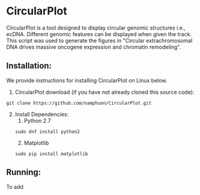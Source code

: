# CircularPlot

CircularPlot is a tool designed to display circular genomic structures i.e., ecDNA.  Different genomic features can be displayed when given the track.  This script was used to generate the figures in "Circular extrachromosomal DNA drives massive oncogene expression and chromatin remodeling".

## Installation:
We provide instructions for installing CircularPlot on Linux below.  

1. CircularPlot download (if you have not already cloned this source code):
```
git clone https://github.com/namphuon/CircularPlot.git
```
2. Install Dependencies:
   1. Python 2.7
   ```
   sudo dnf install python2
   ```
   2. Matplotlib
   ```
   sudo pip install matplotlib
   ```

## Running:

To add
